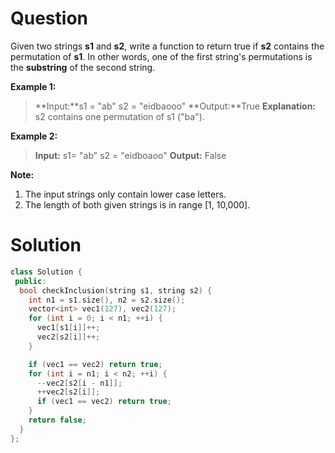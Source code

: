 
# Question

Given two strings **s1** and **s2**, write a function to return true if **s2** contains the permutation of **s1**. In other words, one of the first string's permutations is the **substring** of the second string.

**Example 1:** 
> **Input:**s1 = "ab" s2 = "eidbaooo"
> **Output:**True
> **Explanation:** s2 contains one permutation of s1 ("ba").

**Example 2:**

> **Input:** s1= "ab" s2 = "eidboaoo"
> **Output:** False

**Note:**

1. The input strings only contain lower case letters.
2. The length of both given strings is in range [1, 10,000].



# Solution

```cpp
class Solution {
 public:
  bool checkInclusion(string s1, string s2) {
    int n1 = s1.size(), n2 = s2.size();
    vector<int> vec1(127), vec2(127);
    for (int i = 0; i < n1; ++i) {
      vec1[s1[i]]++;
      vec2[s2[i]]++;
    }

    if (vec1 == vec2) return true;
    for (int i = n1; i < n2; ++i) {
      --vec2[s2[i - n1]];
      ++vec2[s2[i]];
      if (vec1 == vec2) return true;
    }
    return false;
  }
};
```